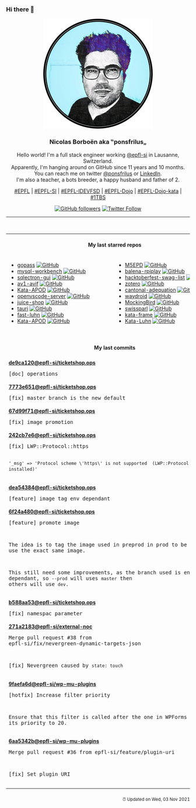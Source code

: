 ### Hi there 👋

<p align="center">
  <!-- use https://avatars.githubusercontent.com/u/176002?v=4 for your default github picture -->
  <img src="https://raw.githubusercontent.com/ponsfrilus/ponsfrilus/master/img/ponsfrilus.png" title="Nicolas Borboën aka ‟ponsfrilus„" alt="Nicolas Borboën aka ‟ponsfrilus„" />
  <h3 align="center">
    Nicolas Borboën aka ‟ponsfrilus„
  </h3>
  <p align="center">
    Hello world! I'm a full stack engineer working <a href="https://github.com/epfl-si">@epfl-si</a> in Lausanne, Switzerland.
    <br />Apparently, I'm hanging around on GitHub since 11 years and 10 months.
    <br />You can reach me on twitter <a href="https://twitter.com/ponsfrilus">@ponsfrilus</a> or <a href="http://linkedin.com/in/nicolasborboen">LinkedIn</a>.
    <br />I'm also a teacher, a bots breeder, a happy husband and father of 2.
  </p>
  <p align="center">
    <a href="https://www.epfl.ch">#EPFL</a> | 
    <a href="https://github.com/epfl-si/">#EPFL-SI</a> | 
    <a href="https://github.com/epfl-idevfsd">#EPFL-IDEVFSD</a> | 
    <a href="https://github.com/topics/epfl-dojo">#EPFL-Dojo</a> | 
    <a href="https://github.com/topics/epfl-dojo-kata">#EPFL-Dojo-kata</a> | 
    <a href="https://en.wikipedia.org/wiki/Indentation_style#Variant:_1TBS_(OTBS)">#1TBS</a>
  </p>
  <p align="center">
    <a href="https://github.com/ponsfrilus"><img alt="GitHub followers" src="https://img.shields.io/github/followers/ponsfrilus?label=Follow%20me%20on%20github&style=social"></a>
    <a href="https://twitter.com/ponsfrilus"><img alt="Twitter Follow" src="https://img.shields.io/twitter/follow/ponsfrilus?label=follow%20me%20on%20twitter&style=social"></a>
  </p>
  </p><hr><table align="center">
<tr>
<td colspan="2" align="center"><h4>My last starred repos</h4></td>
</tr>
<tr>
<td valign="top">
<ul>
<li>
<a href="https://github.com/gopasspw/gopass" title="The slightly more awesome standard unix password manager for teams" target="_blank">gopass</a>&nbsp;<a href="https://github.com/gopasspw/gopass" title="The slightly more awesome standard unix password manager for teams" target="_blank"><img src="https://img.shields.io/github/stars/gopasspw/gopass?style=social" alt="GitHub"></a>
</li>
<li>
<a href="https://github.com/mysql/mysql-workbench" title="MySQL Workbench is a unified visual tool for database architects, developers, and DBAs. MySQL Workbench provides data modeling, SQL development, and comprehensive administration tools for server configuration, user administration, backup, and much more." target="_blank">mysql-workbench</a>&nbsp;<a href="https://github.com/mysql/mysql-workbench" title="MySQL Workbench is a unified visual tool for database architects, developers, and DBAs. MySQL Workbench provides data modeling, SQL development, and comprehensive administration tools for server configuration, user administration, backup, and much more." target="_blank"><img src="https://img.shields.io/github/stars/mysql/mysql-workbench?style=social" alt="GitHub"></a>
</li>
<li>
<a href="https://github.com/sqlectron/sqlectron-gui" title="A simple and lightweight SQL client desktop with cross database and platform support." target="_blank">sqlectron-gui</a>&nbsp;<a href="https://github.com/sqlectron/sqlectron-gui" title="A simple and lightweight SQL client desktop with cross database and platform support." target="_blank"><img src="https://img.shields.io/github/stars/sqlectron/sqlectron-gui?style=social" alt="GitHub"></a>
</li>
<li>
<a href="https://github.com/AOMediaCodec/av1-avif" title="AV1 Image File Format Specification - ISO-BMFF/HEIF derivative" target="_blank">av1-avif</a>&nbsp;<a href="https://github.com/AOMediaCodec/av1-avif" title="AV1 Image File Format Specification - ISO-BMFF/HEIF derivative" target="_blank"><img src="https://img.shields.io/github/stars/AOMediaCodec/av1-avif?style=social" alt="GitHub"></a>
</li>
<li>
<a href="https://github.com/JaavLex/Kata-APOD" title="Kata APOD - Astronomy Picture of the Day // create your own APOD browser" target="_blank">Kata-APOD</a>&nbsp;<a href="https://github.com/JaavLex/Kata-APOD" title="Kata APOD - Astronomy Picture of the Day // create your own APOD browser" target="_blank"><img src="https://img.shields.io/github/stars/JaavLex/Kata-APOD?style=social" alt="GitHub"></a>
</li>
<li>
<a href="https://github.com/gitpod-io/openvscode-server" title="Run upstream VS Code on a remote machine with access through a modern web browser from any device, anywhere." target="_blank">openvscode-server</a>&nbsp;<a href="https://github.com/gitpod-io/openvscode-server" title="Run upstream VS Code on a remote machine with access through a modern web browser from any device, anywhere." target="_blank"><img src="https://img.shields.io/github/stars/gitpod-io/openvscode-server?style=social" alt="GitHub"></a>
</li>
<li>
<a href="https://github.com/juice-shop/juice-shop" title="OWASP Juice Shop: Probably the most modern and sophisticated insecure web application" target="_blank">juice-shop</a>&nbsp;<a href="https://github.com/juice-shop/juice-shop" title="OWASP Juice Shop: Probably the most modern and sophisticated insecure web application" target="_blank"><img src="https://img.shields.io/github/stars/juice-shop/juice-shop?style=social" alt="GitHub"></a>
</li>
<li>
<a href="https://github.com/tauri-apps/tauri" title="Build smaller, faster, and more secure desktop applications with a web frontend." target="_blank">tauri</a>&nbsp;<a href="https://github.com/tauri-apps/tauri" title="Build smaller, faster, and more secure desktop applications with a web frontend." target="_blank"><img src="https://img.shields.io/github/stars/tauri-apps/tauri?style=social" alt="GitHub"></a>
</li>
<li>
<a href="https://github.com/bendrucker/fast-luhn" title="A fast Luhn algorithm for validating credit cards" target="_blank">fast-luhn</a>&nbsp;<a href="https://github.com/bendrucker/fast-luhn" title="A fast Luhn algorithm for validating credit cards" target="_blank"><img src="https://img.shields.io/github/stars/bendrucker/fast-luhn?style=social" alt="GitHub"></a>
</li>
<li>
<a href="https://github.com/crazylady2004/Kata-APOD" title="null" target="_blank">Kata-APOD</a>&nbsp;<a href="https://github.com/crazylady2004/Kata-APOD" title="null" target="_blank"><img src="https://img.shields.io/github/stars/crazylady2004/Kata-APOD?style=social" alt="GitHub"></a>
</li>
</ul>
<img width="450" height="1" /></td>
<td valign="top">
<ul>
<li>
<a href="https://github.com/m5stack/M5EPD" title="null" target="_blank">M5EPD</a>&nbsp;<a href="https://github.com/m5stack/M5EPD" title="null" target="_blank"><img src="https://img.shields.io/github/stars/m5stack/M5EPD?style=social" alt="GitHub"></a>
</li>
<li>
<a href="https://github.com/rahul-thakoor/balena-rpiplay" title="Turn a Raspberry Pi into an Airplay server using RPiPlay to enable screen mirroring on tvs, monitors and projectors." target="_blank">balena-rpiplay</a>&nbsp;<a href="https://github.com/rahul-thakoor/balena-rpiplay" title="Turn a Raspberry Pi into an Airplay server using RPiPlay to enable screen mirroring on tvs, monitors and projectors." target="_blank"><img src="https://img.shields.io/github/stars/rahul-thakoor/balena-rpiplay?style=social" alt="GitHub"></a>
</li>
<li>
<a href="https://github.com/crweiner/hacktoberfest-swag-list" title="Multiple companies give out swag for Hacktoberfest, and this repo tries to list them all." target="_blank">hacktoberfest-swag-list</a>&nbsp;<a href="https://github.com/crweiner/hacktoberfest-swag-list" title="Multiple companies give out swag for Hacktoberfest, and this repo tries to list them all." target="_blank"><img src="https://img.shields.io/github/stars/crweiner/hacktoberfest-swag-list?style=social" alt="GitHub"></a>
</li>
<li>
<a href="https://github.com/zotero/zotero" title="Zotero is a free, easy-to-use tool to help you collect, organize, cite, and share your research sources." target="_blank">zotero</a>&nbsp;<a href="https://github.com/zotero/zotero" title="Zotero is a free, easy-to-use tool to help you collect, organize, cite, and share your research sources." target="_blank"><img src="https://img.shields.io/github/stars/zotero/zotero?style=social" alt="GitHub"></a>
</li>
<li>
<a href="https://github.com/sephii/cantonal-adequation" title="Measure your Swiss cantonal adequation from votation objects" target="_blank">cantonal-adequation</a>&nbsp;<a href="https://github.com/sephii/cantonal-adequation" title="Measure your Swiss cantonal adequation from votation objects" target="_blank"><img src="https://img.shields.io/github/stars/sephii/cantonal-adequation?style=social" alt="GitHub"></a>
</li>
<li>
<a href="https://github.com/waydroid/waydroid" title="Waydroid uses a container-based approach to boot a full Android system on a regular GNU/Linux system like Ubuntu." target="_blank">waydroid</a>&nbsp;<a href="https://github.com/waydroid/waydroid" title="Waydroid uses a container-based approach to boot a full Android system on a regular GNU/Linux system like Ubuntu." target="_blank"><img src="https://img.shields.io/github/stars/waydroid/waydroid?style=social" alt="GitHub"></a>
</li>
<li>
<a href="https://github.com/babysor/MockingBird" title="🚀AI拟声: 5秒内克隆您的声音并生成任意语音内容 Clone a voice in 5 seconds to generate arbitrary speech in real-time" target="_blank">MockingBird</a>&nbsp;<a href="https://github.com/babysor/MockingBird" title="🚀AI拟声: 5秒内克隆您的声音并生成任意语音内容 Clone a voice in 5 seconds to generate arbitrary speech in real-time" target="_blank"><img src="https://img.shields.io/github/stars/babysor/MockingBird?style=social" alt="GitHub"></a>
</li>
<li>
<a href="https://github.com/zumbov2/swissparl" title="The Swiss Parliament Webservices R API" target="_blank">swissparl</a>&nbsp;<a href="https://github.com/zumbov2/swissparl" title="The Swiss Parliament Webservices R API" target="_blank"><img src="https://img.shields.io/github/stars/zumbov2/swissparl?style=social" alt="GitHub"></a>
</li>
<li>
<a href="https://github.com/ponsfrilus/kata-frame" title="Kata : calcul d'encombrement en 2D" target="_blank">kata-frame</a>&nbsp;<a href="https://github.com/ponsfrilus/kata-frame" title="Kata : calcul d'encombrement en 2D" target="_blank"><img src="https://img.shields.io/github/stars/ponsfrilus/kata-frame?style=social" alt="GitHub"></a>
</li>
<li>
<a href="https://github.com/ponsfrilus/Kata-Luhn" title="Kata : implémenter la formule de Luhn pour vérifier des numéros de cartes bancaires" target="_blank">Kata-Luhn</a>&nbsp;<a href="https://github.com/ponsfrilus/Kata-Luhn" title="Kata : implémenter la formule de Luhn pour vérifier des numéros de cartes bancaires" target="_blank"><img src="https://img.shields.io/github/stars/ponsfrilus/Kata-Luhn?style=social" alt="GitHub"></a>
</li>
</ul>
<img width="450" height="1" /></td>
</tr>
<tr>
<td colspan="2" align="center"><h4>My last commits</h4></td>
</tr>
<tr>
        <td colspan="2">
          <div><strong><a href="https://api.github.com/repos/epfl-si/ticketshop.ops/commits/de9ca120b0290bc90a9ca8d2d911bb130365959d" title="2021-10-21T16:41:29.000+02:00" target="_blank">de9ca120</a><a href="https://github.com/epfl-si">@epfl-si</a><a href="https://github.com/epfl-si/ticketshop.ops" title="Ansible code to manage EPFL Ticketshop lifecycle">/ticketshop.ops</a></strong></div>
          <pre>[doc] operations</pre>
        </td>
        </tr><tr>
        <td colspan="2">
          <div><strong><a href="https://api.github.com/repos/epfl-si/ticketshop.ops/commits/7773e651e343c4759b38c58470300b6337b2baac" title="2021-10-21T16:36:28.000+02:00" target="_blank">7773e651</a><a href="https://github.com/epfl-si">@epfl-si</a><a href="https://github.com/epfl-si/ticketshop.ops" title="Ansible code to manage EPFL Ticketshop lifecycle">/ticketshop.ops</a></strong></div>
          <pre>[fix] master branch is the new default</pre>
        </td>
        </tr><tr>
        <td colspan="2">
          <div><strong><a href="https://api.github.com/repos/epfl-si/ticketshop.ops/commits/67d99f71503bb8001f51d95876bf77c6d0e8cc0e" title="2021-10-21T16:36:10.000+02:00" target="_blank">67d99f71</a><a href="https://github.com/epfl-si">@epfl-si</a><a href="https://github.com/epfl-si/ticketshop.ops" title="Ansible code to manage EPFL Ticketshop lifecycle">/ticketshop.ops</a></strong></div>
          <pre>[fix] image promotion</pre>
        </td>
        </tr><tr>
        <td colspan="2">
          <div><strong><a href="https://api.github.com/repos/epfl-si/ticketshop.ops/commits/242cb7e6f8eecd4e5341c162e8b0cb14328829c1" title="2021-10-21T00:45:47.000+02:00" target="_blank">242cb7e6</a><a href="https://github.com/epfl-si">@epfl-si</a><a href="https://github.com/epfl-si/ticketshop.ops" title="Ansible code to manage EPFL Ticketshop lifecycle">/ticketshop.ops</a></strong></div>
          <pre>[fix] LWP::Protocol::https

`'_msg' => 'Protocol scheme \'https\' is not supported 
(LWP::Protocol::https not installed)'`</pre>
        </td>
        </tr><tr>
        <td colspan="2">
          <div><strong><a href="https://api.github.com/repos/epfl-si/ticketshop.ops/commits/dea5438489acc0f3394c69301b88924cfd1ca58e" title="2021-10-21T00:45:07.000+02:00" target="_blank">dea54384</a><a href="https://github.com/epfl-si">@epfl-si</a><a href="https://github.com/epfl-si/ticketshop.ops" title="Ansible code to manage EPFL Ticketshop lifecycle">/ticketshop.ops</a></strong></div>
          <pre>[feature] image tag env dependant</pre>
        </td>
        </tr><tr>
        <td colspan="2">
          <div><strong><a href="https://api.github.com/repos/epfl-si/ticketshop.ops/commits/6f24a480df1d15bc619c9339fed151747c51ec74" title="2021-10-21T00:44:41.000+02:00" target="_blank">6f24a480</a><a href="https://github.com/epfl-si">@epfl-si</a><a href="https://github.com/epfl-si/ticketshop.ops" title="Ansible code to manage EPFL Ticketshop lifecycle">/ticketshop.ops</a></strong></div>
          <pre>[feature] promote image

The idea is to tag the image used in preprod in prod to be sure to use 
the exact same image.

This still need some improvements, as the branch used is environment 
dependant, so `--prod` will uses `master` then others will use `dev`.</pre>
        </td>
        </tr><tr>
        <td colspan="2">
          <div><strong><a href="https://api.github.com/repos/epfl-si/ticketshop.ops/commits/b588aa53e6e08d292b6b24e005cb139d4e221e3c" title="2021-10-20T23:22:15.000+02:00" target="_blank">b588aa53</a><a href="https://github.com/epfl-si">@epfl-si</a><a href="https://github.com/epfl-si/ticketshop.ops" title="Ansible code to manage EPFL Ticketshop lifecycle">/ticketshop.ops</a></strong></div>
          <pre>[fix] namespac parameter</pre>
        </td>
        </tr><tr>
        <td colspan="2">
          <div><strong><a href="https://api.github.com/repos/epfl-si/external-noc/commits/271a21837dd7a6645c691add61086d24f2a3da45" title="2021-10-14T16:03:25.000+02:00" target="_blank">271a2183</a><a href="https://github.com/epfl-si">@epfl-si</a><a href="https://github.com/epfl-si/external-noc" title="External Network Operations Center for EPFL SI IDEV-FSD">/external-noc</a></strong></div>
          <pre>Merge pull request #38 from epfl-si/fix/nevergreen-dynamic-targets-json

[fix] Nevergreen caused by `state: touch`</pre>
        </td>
        </tr><tr>
        <td colspan="2">
          <div><strong><a href="https://api.github.com/repos/epfl-si/wp-mu-plugins/commits/9faefa6dd16f3dfec2d9d814b36cc0d927a119fb" title="2021-10-12T14:14:00.000+02:00" target="_blank">9faefa6d</a><a href="https://github.com/epfl-si">@epfl-si</a><a href="https://github.com/epfl-si/wp-mu-plugins" title="null">/wp-mu-plugins</a></strong></div>
          <pre>[hotfix] Increase filter priority

Ensure that this filter is called after the one in WPForms by setting its priority to 20.</pre>
        </td>
        </tr><tr>
        <td colspan="2">
          <div><strong><a href="https://api.github.com/repos/epfl-si/wp-mu-plugins/commits/6aa5342bb7a5360a0e48d46f960a9c52e58a2b79" title="2021-10-12T11:24:08.000+02:00" target="_blank">6aa5342b</a><a href="https://github.com/epfl-si">@epfl-si</a><a href="https://github.com/epfl-si/wp-mu-plugins" title="null">/wp-mu-plugins</a></strong></div>
          <pre>Merge pull request #36 from epfl-si/feature/plugin-uri

[fix] Set plugin URI</pre>
        </td>
        </tr><tfoot>
<tr>
<td colspan="2" align="right">
<img width="900" height="1" />
<small>⏰ Updated on Wed, 03 Nov 2021 13:45:18 GMT</small>
</td>
</tr>
</tfoot>
<br />
</table>
